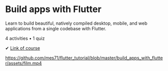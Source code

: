 # Build apps with Flutter

Learn to build beautiful, natively compiled desktop, mobile, and web applications from a single codebase with Flutter.

4 activities • 1 quiz

✔ [Link of course](https://developers.google.com/learn/pathways/intro-to-flutter#codelab-/codelabs/from-java-to-dart)


https://github.com/mes71/flutter_tutorial/blob/master/build_apps_with_flutter/assets/film.mp4

